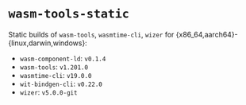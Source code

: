 # `wasm-tools-static`

Static builds of `wasm-tools`, `wasmtime-cli`, `wizer` for
{x86_64,aarch64}-{linux,darwin,windows}:

- `wasm-component-ld`: `v0.1.4`
- `wasm-tools`: `v1.201.0`
- `wasmtime-cli`: `v19.0.0`
- `wit-bindgen-cli`: `v0.22.0`
- `wizer`: `v5.0.0-git`
